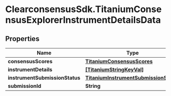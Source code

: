 # ClearconsensusSdk.TitaniumConsensusExplorerInstrumentDetailsData

## Properties

Name | Type | Description | Notes
------------ | ------------- | ------------- | -------------
**consensusScores** | [**TitaniumConsensusScores**](TitaniumConsensusScores.md) |  | [optional] 
**instrumentDetails** | [**[TitaniumStringKeyVal]**](TitaniumStringKeyVal.md) |  | [optional] 
**instrumentSubmissionStatus** | [**TitaniumInstrumentSubmissionStatus**](TitaniumInstrumentSubmissionStatus.md) |  | [optional] 
**submissionId** | **String** |  | [optional] 


